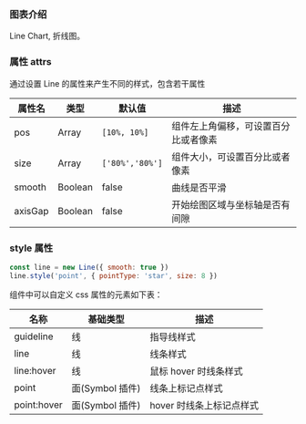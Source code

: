 ### 图表介绍

Line Chart, 折线图。

### 属性 attrs

通过设置 Line 的属性来产生不同的样式，包含若干属性

| 属性名  | 类型    | 默认值          | 描述                                 |
| ------- | ------- | --------------- | ------------------------------------ |
| pos     | Array   | `[10%, 10%]`    | 组件左上角偏移，可设置百分比或者像素 |
| size    | Array   | `['80%','80%']` | 组件大小，可设置百分比或者像素       |
| smooth  | Boolean | false           | 曲线是否平滑                         |
| axisGap | Boolean | false           | 开始绘图区域与坐标轴是否有间隙       |

### style 属性

```javascript
const line = new Line({ smooth: true })
line.style('point', { pointType: 'star', size: 8 })
```

组件中可以自定义 css 属性的元素如下表：

| 名称        | 基础类型        | 描述                     |
| ----------- | --------------- | ------------------------ |
| guideline   | 线              | 指导线样式               |
| line        | 线              | 线条样式                 |
| line:hover  | 线              | 鼠标 hover 时线条样式    |
| point       | 面(Symbol 插件) | 线条上标记点样式         |
| point:hover | 面(Symbol 插件) | hover 时线条上标记点样式 |
